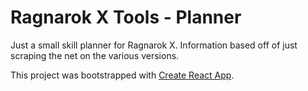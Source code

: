 # Ragnarok X Tools - Planner

Just a small skill planner for Ragnarok X. Information based off of just scraping the net on the various versions.

This project was bootstrapped with [Create React App](https://github.com/facebook/create-react-app).
